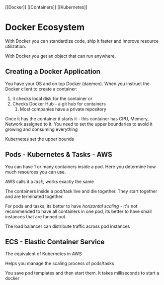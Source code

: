 [[Docker]] [[Containers]] [[Kubernetes]]

# Docker Ecosystem
With Docker you can standardize code, ship it faster and improve resource utilization.

With Docker you get an object that can run anywhere. 

## Creating a Docker Application 

You have your OS and on top Docker (daemon). When you instruct the Docker client to create a container:

1) it checks local disk for the container 
or
2) Checks Docker Hub - a git hub for containers 
	1) Most companies have a private repository

Once it has the container it starts it - this container has CPU, Memory, Network assigned to it. You need to set the upper boundaries to avoid it growing and consuming everything 

Kubernetes set the upper bounds 

## Pods - Kubernetes & Tasks - AWS
You can have 1 or many containers inside a pod. Here you determine how much resources you can use.  

AWS calls it a *task*, works exactly the same

The containers inside a pod/task live and die together. They start together and are terminated together. 

For pods and tasks, its better to have *horizontal scaling* - it's not recommended to have all containers in one pod, its better to have small instances that are fanned out. 

The load balancer can distribute traffic across pod instances

## ECS - Elastic Container Service 
The equivalent of Kubernetes in AWS

Helps you manage the scaling process of pods/tasks 

You save pod templates and then start them. It takes milliseconds to start a docker


